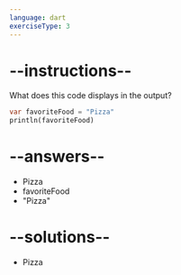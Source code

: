 ```yaml
---
language: dart
exerciseType: 3
---
```


# --instructions--

What does this code displays in the output?
```dart
var favoriteFood = "Pizza"
println(favoriteFood)
```

# --answers--

- Pizza
- favoriteFood
- "Pizza"

# --solutions--

- Pizza
